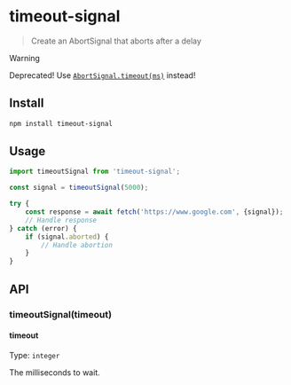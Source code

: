 # timeout-signal

> Create an AbortSignal that aborts after a delay

> [!WARNING]
> Deprecated! Use [`AbortSignal.timeout(ms)`](https://developer.mozilla.org/en-US/docs/Web/API/AbortSignal/timeout_static#browser_compatibility) instead!

## Install

```sh
npm install timeout-signal
```

## Usage

```js
import timeoutSignal from 'timeout-signal';

const signal = timeoutSignal(5000);

try {
	const response = await fetch('https://www.google.com', {signal});
	// Handle response
} catch (error) {
	if (signal.aborted) {
		// Handle abortion
	}
}
```

## API

### timeoutSignal(timeout)

#### timeout

Type: `integer`

The milliseconds to wait.
